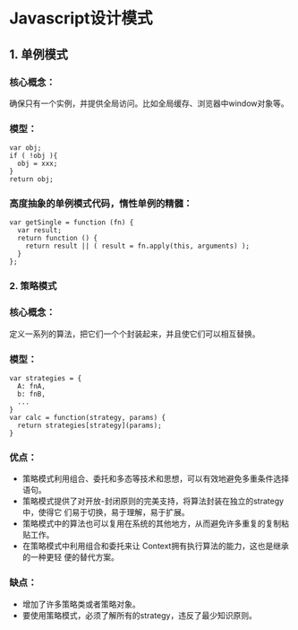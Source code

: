 # Javascript设计模式
## 1. **单例模式**  
### 核心概念：  
确保只有一个实例，并提供全局访问。比如全局缓存、浏览器中window对象等。  
### 模型：  
```
var obj;
if ( !obj ){
  obj = xxx;
}
return obj;
```
### 高度抽象的单例模式代码，惰性单例的精髓：
```
var getSingle = function (fn) {
  var result;
  return function () {
    return result || ( result = fn.apply(this, arguments) );
  }
};
```
### 2. **策略模式**  
### 核心概念：
定义一系列的算法，把它们一个个封装起来，并且使它们可以相互替换。  
### 模型：  
```
var strategies = {
  A: fnA,
  b: fnB,
  ...
}
var calc = function(strategy, params) {
  return strategies[strategy](params);
}
```
### 优点：
* 策略模式利用组合、委托和多态等技术和思想，可以有效地避免多重条件选择语句。
* 策略模式提供了对开放-封闭原则的完美支持，将算法封装在独立的strategy中，使得它
们易于切换，易于理解，易于扩展。
* 策略模式中的算法也可以复用在系统的其他地方，从而避免许多重复的复制粘贴工作。
* 在策略模式中利用组合和委托来让 Context拥有执行算法的能力，这也是继承的一种更轻
便的替代方案。
### 缺点：
* 增加了许多策略类或者策略对象。
* 要使用策略模式，必须了解所有的strategy，违反了最少知识原则。